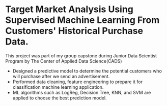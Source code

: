 # Target Market Analysis Using Supervised Machine Learning From Customers' Historical Purchase Data. 

This project was part of my group capstone during Junior Data Scientist Program by The Center of Applied Data Science(CADS)
* Designed a predictive model to determine the potential customers who will purchase after we send an advertisement.
* Performed data cleaning, feature engineering to prepare it for classification machine learning application.
* ML algorithms such as LogReg, Decision Tree, KNN, and SVM are applied to choose the best prediction model.
